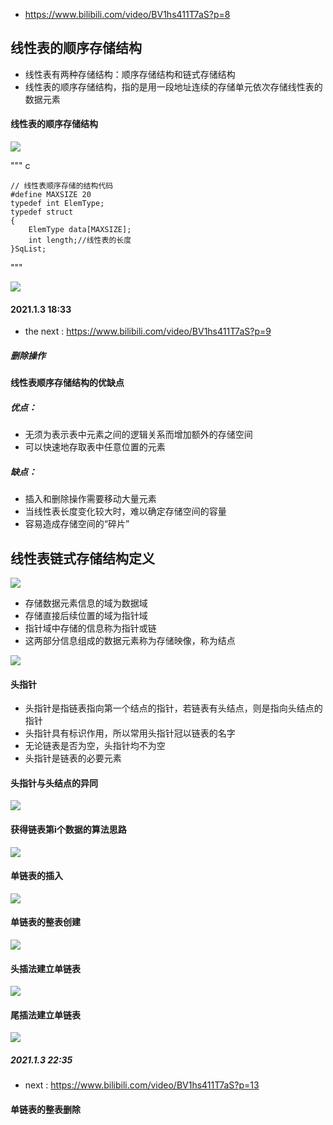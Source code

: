 * https://www.bilibili.com/video/BV1hs411T7aS?p=8
## 线性表的顺序存储结构
* 线性表有两种存储结构：顺序存储结构和链式存储结构
* 线性表的顺序存储结构，指的是用一段地址连续的存储单元依次存储线性表的数据元素

#### 线性表的顺序存储结构
![](imgs/2021-01-03-17-38-09.png)

""" c

    // 线性表顺序存储的结构代码
    #define MAXSIZE 20
    typedef int ElemType;
    typedef struct 
    {
        ElemType data[MAXSIZE];
        int length;//线性表的长度
    }SqList;

"""

![](imgs/2021-01-03-17-42-13.png)

#### 2021.1.3 18:33 
* the next : https://www.bilibili.com/video/BV1hs411T7aS?p=9

##### 删除操作

#### 线性表顺序存储结构的优缺点
##### 优点：
* 无须为表示表中元素之间的逻辑关系而增加额外的存储空间
* 可以快速地存取表中任意位置的元素
##### 缺点：
* 插入和删除操作需要移动大量元素
* 当线性表长度变化较大时，难以确定存储空间的容量
* 容易造成存储空间的“碎片”

## 线性表链式存储结构定义
![](imgs/2021-01-03-20-58-29.png)
* 存储数据元素信息的域为数据域
* 存储直接后续位置的域为指针域
* 指针域中存储的信息称为指针或链
* 这两部分信息组成的数据元素称为存储映像，称为结点

![](imgs/2021-01-03-21-02-24.png)

#### 头指针
* 头指针是指链表指向第一个结点的指针，若链表有头结点，则是指向头结点的指针
* 头指针具有标识作用，所以常用头指针冠以链表的名字
* 无论链表是否为空，头指针均不为空
* 头指针是链表的必要元素

#### 头指针与头结点的异同

![](imgs/2021-01-03-21-07-08.png)

#### 获得链表第i个数据的算法思路

![](imgs/2021-01-03-21-17-58.png)


#### 单链表的插入

![](imgs/2021-01-03-21-43-55.png)

#### 单链表的整表创建

![](imgs/2021-01-03-22-04-30.png)


#### 头插法建立单链表

![](imgs/2021-01-03-22-06-06.png)

#### 尾插法建立单链表

![](imgs/2021-01-03-22-15-59.png)

##### 2021.1.3 22:35
* next :  https://www.bilibili.com/video/BV1hs411T7aS?p=13

#### 单链表的整表删除

